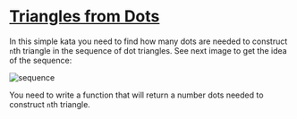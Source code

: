 # [Triangles from Dots](https://www.codewars.com/kata/triangles-from-dots "https://www.codewars.com/kata/59873d50c54a075e67000038")

In this simple kata you need to find how many dots are needed to construct `n`th triangle in the sequence of dot triangles. See next image to get the idea of the sequence:

![sequence](http://www.mathsisfun.com/numbers/images/triangular-number-dots.svg) 

You need to write a function that will return a number dots needed to construct `n`th triangle.